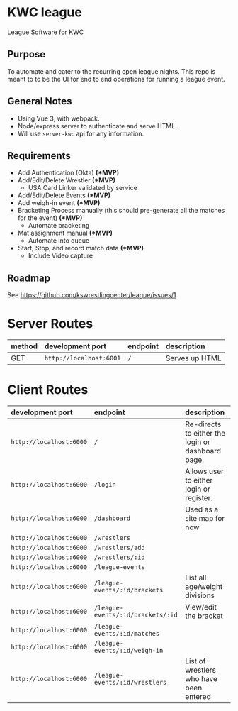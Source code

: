 # KWC league
League Software for KWC

## Purpose
To automate and cater to the recurring open league nights. This repo is meant to to be the UI for end to end operations for running a league event.

## General Notes

- Using Vue 3, with webpack.
- Node/express server to authenticate and serve HTML.
- Will use `server-kwc` api for any information.

## Requirements
- Add Authentication (Okta) **(\*MVP)**
- Add/Edit/Delete Wrestler  **(\*MVP)**
  - USA Card Linker validated by service
- Add/Edit/Delete Events **(\*MVP)**
- Add weigh-in event **(\*MVP)**
- Bracketing Process manually (this should pre-generate all the matches for the event) **(\*MVP)**
  - Automate bracketing
- Mat assignment manual **(\*MVP)**
  - Automate into queue
- Start, Stop, and record match data **(\*MVP)**
  - Include Video capture

## Roadmap

See https://github.com/kswrestlingcenter/league/issues/1

# Server Routes

| method |development port       | endpoint     | description               |
|:-------|:----------------------|:-------------|:--------------------------|
| GET    |`http://localhost:6001`| `/`	        | Serves up HTML            |

# Client Routes

|development port       | endpoint                          | description               |
|:----------------------|:----------------------------------|:--------------------------|
|`http://localhost:6000`| `/`	                              | Re-directs to either the login or dashboard page. |
|`http://localhost:6000`| `/login`                          | Allows user to either login or register.          |
|`http://localhost:6000`| `/dashboard`                      | Used as a site map for now                        |
|`http://localhost:6000`| `/wrestlers`	                    | |
|`http://localhost:6000`| `/wrestlers/add`                  | |
|`http://localhost:6000`| `/wrestlers/:id`                  | |
|`http://localhost:6000`| `/league-events`                  | |
|`http://localhost:6000`| `/league-events/:id/brackets`     | List all age/weight divisions |
|`http://localhost:6000`| `/league-events/:id/brackets/:id` | View/edit the bracket |
|`http://localhost:6000`| `/league-events/:id/matches`	    | |
|`http://localhost:6000`| `/league-events/:id/weigh-in`     | |
|`http://localhost:6000`| `/league-events/:id/wrestlers`    | List of wrestlers who have been entered|
